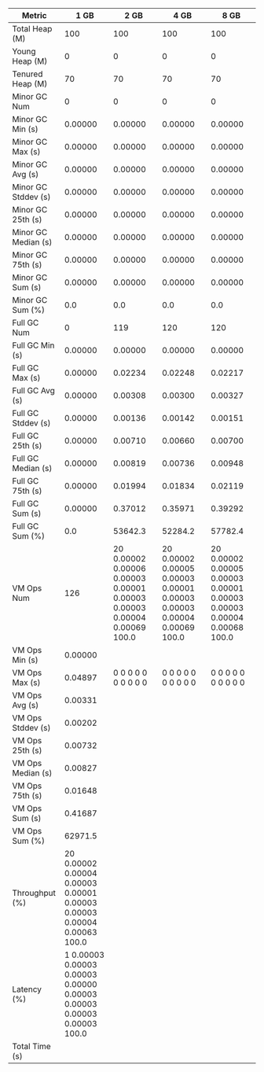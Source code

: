 | Metric | 1 GB | 2 GB | 4 GB | 8 GB |
|------|----|----|----|----|
| Total Heap (M) | 100 | 100 | 100 | 100 |
| Young Heap (M) | 0 | 0 | 0 | 0 |
| Tenured Heap (M) | 70 | 70 | 70 | 70 |
| Minor GC Num | 0 | 0 | 0 | 0 |
| Minor GC Min (s) | 0.00000 | 0.00000 | 0.00000 | 0.00000 |
| Minor GC Max (s) | 0.00000 | 0.00000 | 0.00000 | 0.00000 |
| Minor GC Avg (s) | 0.00000 | 0.00000 | 0.00000 | 0.00000 |
| Minor GC Stddev (s) | 0.00000 | 0.00000 | 0.00000 | 0.00000 |
| Minor GC 25th (s) | 0.00000 | 0.00000 | 0.00000 | 0.00000 |
| Minor GC Median (s) | 0.00000 | 0.00000 | 0.00000 | 0.00000 |
| Minor GC 75th (s) | 0.00000 | 0.00000 | 0.00000 | 0.00000 |
| Minor GC Sum (s) | 0.00000 | 0.00000 | 0.00000 | 0.00000 |
| Minor GC Sum (%) | 0.0 | 0.0 | 0.0 | 0.0 |
| Full GC Num | 0 | 119 | 120 | 120 |
| Full GC Min (s) | 0.00000 | 0.00000 | 0.00000 | 0.00000 |
| Full GC Max (s) | 0.00000 | 0.02234 | 0.02248 | 0.02217 |
| Full GC Avg (s) | 0.00000 | 0.00308 | 0.00300 | 0.00327 |
| Full GC Stddev (s) | 0.00000 | 0.00136 | 0.00142 | 0.00151 |
| Full GC 25th (s) | 0.00000 | 0.00710 | 0.00660 | 0.00700 |
| Full GC Median (s) | 0.00000 | 0.00819 | 0.00736 | 0.00948 |
| Full GC 75th (s) | 0.00000 | 0.01994 | 0.01834 | 0.02119 |
| Full GC Sum (s) | 0.00000 | 0.37012 | 0.35971 | 0.39292 |
| Full GC Sum (%) | 0.0 | 53642.3 | 52284.2 | 57782.4 |
| VM Ops Num | 126 | 20	0.00002	0.00006	0.00003	0.00001	0.00003	0.00003	0.00004	0.00069	100.0 | 20	0.00002	0.00005	0.00003	0.00001	0.00003	0.00003	0.00004	0.00069	100.0 | 20	0.00002	0.00005	0.00003	0.00001	0.00003	0.00003	0.00004	0.00068	100.0 |
| VM Ops Min (s) | 0.00000 |  |  |  |
| VM Ops Max (s) | 0.04897 | 0	0	0	0	0	0	0	0	0	0 | 0	0	0	0	0	0	0	0	0	0 | 0	0	0	0	0	0	0	0	0	0 |
| VM Ops Avg (s) | 0.00331 |  |  |  |
| VM Ops Stddev (s) | 0.00202 |  |  |  |
| VM Ops 25th (s) | 0.00732 |  |  |  |
| VM Ops Median (s) | 0.00827 |  |  |  |
| VM Ops 75th (s) | 0.01648 |  |  |  |
| VM Ops Sum (s) | 0.41687 |  |  |  |
| VM Ops Sum (%) | 62971.5 |  |  |  |
| Throughput (%) | 20	0.00002	0.00004	0.00003	0.00001	0.00003	0.00003	0.00004	0.00063	100.0 |  |  |  |
| Latency (%) | 1	0.00003	0.00003	0.00003	0.00000	0.00003	0.00003	0.00003	0.00003	100.0 |  |  |  |
| Total Time (s) |  |  |  |  |
